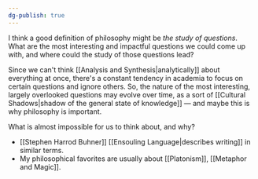 ```yaml
---
dg-publish: true
---
```


I think a good definition of philosophy might be *the study of questions*. What are the most interesting and impactful questions we could come up with, and where could the study of those questions lead?

Since we can't think [[Analysis and Synthesis|analytically]] about everything at once, there's a constant tendency in academia to focus on certain questions and ignore others. So, the nature of the most interesting, largely overlooked questions may evolve over time, as a sort of [[Cultural Shadows|shadow of the general state of knowledge]] — and maybe this is why philosophy is important. 

What is almost impossible for us to think about, and why?

- [[Stephen Harrod Buhner]] [[Ensouling Language|describes writing]] in similar terms.
- My philosophical favorites are usually about [[Platonism]], [[Metaphor and Magic]].

